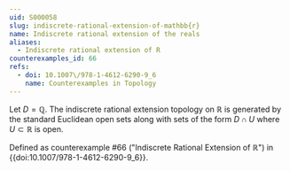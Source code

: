 ```yaml
---
uid: S000058
slug: indiscrete-rational-extension-of-mathbb{r}
name: Indiscrete rational extension of the reals
aliases:
  - Indiscrete rational extension of R
counterexamples_id: 66
refs:
  - doi: 10.1007\/978-1-4612-6290-9_6
    name: Counterexamples in Topology
---
```

Let $D = \mathbb{Q}$. The indiscrete rational extension topology on $\mathbb{R}$ is generated by the standard Euclidean open sets along with sets of the form $D \cap U$ where $U \subset \mathbb{R}$ is open.

Defined as counterexample #66 ("Indiscrete Rational Extension of $\mathbb{R}$")
in {{doi:10.1007\/978-1-4612-6290-9_6}}.

